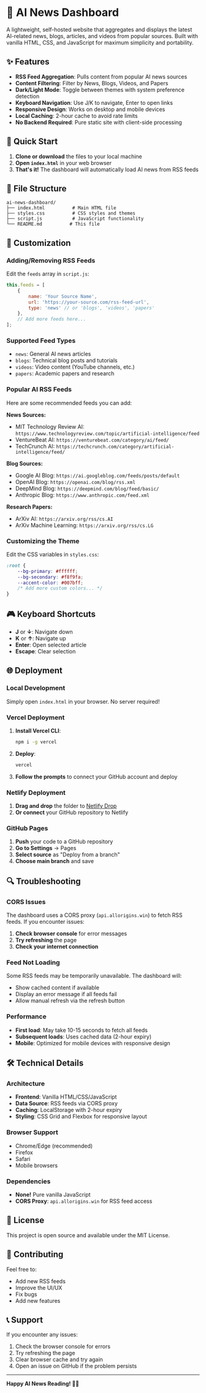 # 🤖 AI News Dashboard

A lightweight, self-hosted website that aggregates and displays the latest AI-related news, blogs, articles, and videos from popular sources. Built with vanilla HTML, CSS, and JavaScript for maximum simplicity and portability.

## ✨ Features

- **RSS Feed Aggregation**: Pulls content from popular AI news sources
- **Content Filtering**: Filter by News, Blogs, Videos, and Papers
- **Dark/Light Mode**: Toggle between themes with system preference detection
- **Keyboard Navigation**: Use J/K to navigate, Enter to open links
- **Responsive Design**: Works on desktop and mobile devices
- **Local Caching**: 2-hour cache to avoid rate limits
- **No Backend Required**: Pure static site with client-side processing

## 🚀 Quick Start

1. **Clone or download** the files to your local machine
2. **Open `index.html`** in your web browser
3. **That's it!** The dashboard will automatically load AI news from RSS feeds

## 📁 File Structure

```
ai-news-dashboard/
├── index.html          # Main HTML file
├── styles.css          # CSS styles and themes
├── script.js           # JavaScript functionality
└── README.md          # This file
```

## 🔧 Customization

### Adding/Removing RSS Feeds

Edit the `feeds` array in `script.js`:

```javascript
this.feeds = [
    {
        name: 'Your Source Name',
        url: 'https://your-source.com/rss-feed-url',
        type: 'news' // or 'blogs', 'videos', 'papers'
    },
    // Add more feeds here...
];
```

### Supported Feed Types

- `news`: General AI news articles
- `blogs`: Technical blog posts and tutorials
- `videos`: Video content (YouTube channels, etc.)
- `papers`: Academic papers and research

### Popular AI RSS Feeds

Here are some recommended feeds you can add:

**News Sources:**
- MIT Technology Review AI: `https://www.technologyreview.com/topic/artificial-intelligence/feed`
- VentureBeat AI: `https://venturebeat.com/category/ai/feed/`
- TechCrunch AI: `https://techcrunch.com/category/artificial-intelligence/feed/`

**Blog Sources:**
- Google AI Blog: `https://ai.googleblog.com/feeds/posts/default`
- OpenAI Blog: `https://openai.com/blog/rss.xml`
- DeepMind Blog: `https://deepmind.com/blog/feed/basic/`
- Anthropic Blog: `https://www.anthropic.com/feed.xml`

**Research Papers:**
- ArXiv AI: `https://arxiv.org/rss/cs.AI`
- ArXiv Machine Learning: `https://arxiv.org/rss/cs.LG`

### Customizing the Theme

Edit the CSS variables in `styles.css`:

```css
:root {
    --bg-primary: #ffffff;
    --bg-secondary: #f8f9fa;
    --accent-color: #007bff;
    /* Add more custom colors... */
}
```

## 🎮 Keyboard Shortcuts

- **J** or **↓**: Navigate down
- **K** or **↑**: Navigate up
- **Enter**: Open selected article
- **Escape**: Clear selection

## 🌐 Deployment

### Local Development

Simply open `index.html` in your browser. No server required!

### Vercel Deployment

1. **Install Vercel CLI**:
   ```bash
   npm i -g vercel
   ```

2. **Deploy**:
   ```bash
   vercel
   ```

3. **Follow the prompts** to connect your GitHub account and deploy

### Netlify Deployment

1. **Drag and drop** the folder to [Netlify Drop](https://app.netlify.com/drop)
2. **Or connect** your GitHub repository to Netlify

### GitHub Pages

1. **Push** your code to a GitHub repository
2. **Go to Settings** → Pages
3. **Select source** as "Deploy from a branch"
4. **Choose main branch** and save

## 🔍 Troubleshooting

### CORS Issues

The dashboard uses a CORS proxy (`api.allorigins.win`) to fetch RSS feeds. If you encounter issues:

1. **Check browser console** for error messages
2. **Try refreshing** the page
3. **Check your internet connection**

### Feed Not Loading

Some RSS feeds may be temporarily unavailable. The dashboard will:
- Show cached content if available
- Display an error message if all feeds fail
- Allow manual refresh via the refresh button

### Performance

- **First load**: May take 10-15 seconds to fetch all feeds
- **Subsequent loads**: Uses cached data (2-hour expiry)
- **Mobile**: Optimized for mobile devices with responsive design

## 🛠️ Technical Details

### Architecture

- **Frontend**: Vanilla HTML/CSS/JavaScript
- **Data Source**: RSS feeds via CORS proxy
- **Caching**: LocalStorage with 2-hour expiry
- **Styling**: CSS Grid and Flexbox for responsive layout

### Browser Support

- Chrome/Edge (recommended)
- Firefox
- Safari
- Mobile browsers

### Dependencies

- **None!** Pure vanilla JavaScript
- **CORS Proxy**: `api.allorigins.win` for RSS feed access

## 📝 License

This project is open source and available under the MIT License.

## 🤝 Contributing

Feel free to:
- Add new RSS feeds
- Improve the UI/UX
- Fix bugs
- Add new features

## 📞 Support

If you encounter any issues:
1. Check the browser console for errors
2. Try refreshing the page
3. Clear browser cache and try again
4. Open an issue on GitHub if the problem persists

---

**Happy AI News Reading! 🤖📰** 